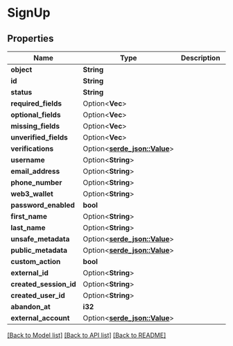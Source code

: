# SignUp

## Properties

Name | Type | Description | Notes
------------ | ------------- | ------------- | -------------
**object** | **String** |  | 
**id** | **String** |  | 
**status** | **String** |  | 
**required_fields** | Option<**Vec<String>**> |  | [optional]
**optional_fields** | Option<**Vec<String>**> |  | [optional]
**missing_fields** | Option<**Vec<String>**> |  | [optional]
**unverified_fields** | Option<**Vec<String>**> |  | [optional]
**verifications** | Option<[**serde_json::Value**](.md)> |  | [optional]
**username** | Option<**String**> |  | [optional]
**email_address** | Option<**String**> |  | [optional]
**phone_number** | Option<**String**> |  | [optional]
**web3_wallet** | Option<**String**> |  | [optional]
**password_enabled** | **bool** |  | 
**first_name** | Option<**String**> |  | [optional]
**last_name** | Option<**String**> |  | [optional]
**unsafe_metadata** | Option<[**serde_json::Value**](.md)> |  | [optional]
**public_metadata** | Option<[**serde_json::Value**](.md)> |  | [optional]
**custom_action** | **bool** |  | 
**external_id** | Option<**String**> |  | [optional]
**created_session_id** | Option<**String**> |  | [optional]
**created_user_id** | Option<**String**> |  | [optional]
**abandon_at** | **i32** |  | 
**external_account** | Option<[**serde_json::Value**](.md)> |  | [optional]

[[Back to Model list]](../README.md#documentation-for-models) [[Back to API list]](../README.md#documentation-for-api-endpoints) [[Back to README]](../README.md)


